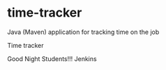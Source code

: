 # time-tracker
Java (Maven) application for tracking time on the job

Time tracker

Good Night Students!!!
Jenkins
